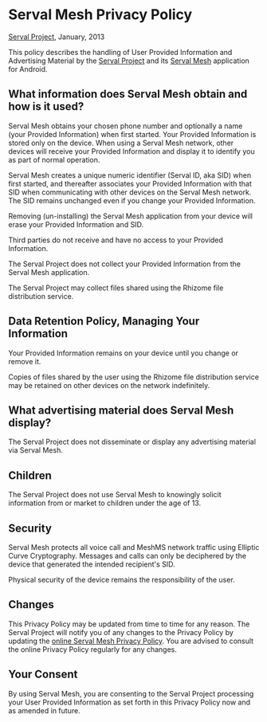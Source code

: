 Serval Mesh Privacy Policy
==========================
[Serval Project][], January, 2013

This policy describes the handling of User Provided Information and Advertising
Material by the [Serval Project][] and its [Serval Mesh][] application for
Android.

What information does Serval Mesh obtain and how is it used?
------------------------------------------------------------

Serval Mesh obtains your chosen phone number and optionally a name (your
Provided Information) when first started.  Your Provided Information is stored
only on the device.  When using a Serval Mesh network, other devices will
receive your Provided Information and display it to identify you as part of
normal operation.

Serval Mesh creates a unique numeric identifier (Serval ID, aka SID) when first
started, and thereafter associates your Provided Information with that SID when
communicating with other devices on the Serval Mesh network.  The SID remains
unchanged even if you change your Provided Information.

Removing (un-installing) the Serval Mesh application from your device will
erase your Provided Information and SID.

Third parties do not receive and have no access to your Provided Information.

The Serval Project does not collect your Provided Information from the Serval
Mesh application.

The Serval Project may collect files shared using the Rhizome file distribution
service.

Data Retention Policy, Managing Your Information
------------------------------------------------

Your Provided Information remains on your device until you change or remove it.

Copies of files shared by the user using the Rhizome file distribution service
may be retained on other devices on the network indefinitely.

What advertising material does Serval Mesh display?
---------------------------------------------------

The Serval Project does not disseminate or display any advertising material via
Serval Mesh.

Children
--------

The Serval Project does not use Serval Mesh to knowingly solicit information
from or market to children under the age of 13.
 
Security
--------

Serval Mesh protects all voice call and MeshMS network traffic using Elliptic
Curve Cryptography.  Messages and calls can only be deciphered by the device
that generated the intended recipient's SID.

Physical security of the device remains the responsibility of the user.

Changes
-------

This Privacy Policy may be updated from time to time for any reason.  The
Serval Project will notify you of any changes to the Privacy Policy by updating
the [online Serval Mesh Privacy Policy][].  You are advised to consult the
online Privacy Policy regularly for any changes.

Your Consent
------------

By using Serval Mesh, you are consenting to the Serval Project processing your
User Provided Information as set forth in this Privacy Policy now and as
amended in future.


[Serval Project]: http://www.servalproject.org/
[Serval Mesh]: https://play.google.com/store/apps/details?id=org.servalproject
[online Serval Mesh Privacy Policy]: https://github.com/servalproject/batphone/blob/development/PRIVACY.md
